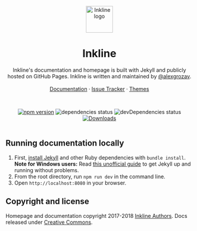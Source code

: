 <p align="center">
    <a href="http://inkline.io/">
        <img src="http://inkline.io/" alt="Inkline logo" width=72 height=72>
    </a>
    <h1 align="center">Inkline</h1>
</p>

<p align="center">
    Inkline's documentation and homepage is built with Jekyll and publicly hosted on GitHub Pages. Inkline is 
    written and maintained by <a href="https://twitter.com/alexgrozav">@alexgrozav</a>. 
    <br/>
    <br/>
    <a href="http://inkline.io">Documentation</a>
    ·
    <a href="https://github.com/inkline/inkline/issues">Issue Tracker</a>
    ·
    <a href="http://inkline.io/themes">Themes</a>
</p>

<br/>
  
<p align="center">
    <a href="https://www.npmjs.com/package/inkline"><img src="https://img.shields.io/npm/v/inkline.svg" alt="npm version"></a>
    <img src="https://img.shields.io/david/inkline/inkline.svg?style=popout" alt="dependencies status">
    <img src="https://img.shields.io/david/inkline/inkline.svg?style=popout" alt="devDependencies status">
    <a href="https://www.npmjs.com/package/inkline"><img src="https://img.shields.io/npm/dm/inkline.svg" alt="Downloads"></a>
</a>

<br/>
<br/>

## Running documentation locally

1. First, [install Jekyll](http://jekyllrb.com/docs/installation) and other Ruby dependencies with `bundle install`.
   **Note for Windows users:** Read [this unofficial guide](http://jekyll-windows.juthilo.com/) to get Jekyll up and running without problems.
2. From the root directory, run `npm run dev` in the command line.
3. Open `http://localhost:8080` in your browser.

## Copyright and license
Homepage and documentation copyright 2017-2018 [Inkline Authors](https://github.com/inkline/inkline.io/graphs/contributors). 
Docs released under [Creative Commons](https://github.com/inkline/inkline.io/blob/master/docs/LICENSE).